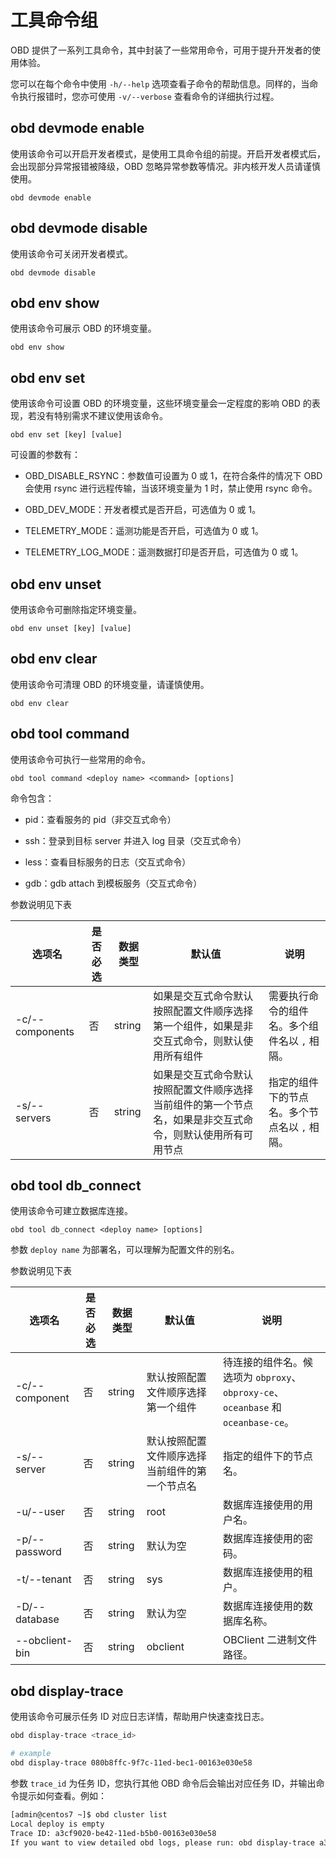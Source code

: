 # 工具命令组

OBD 提供了一系列工具命令，其中封装了一些常用命令，可用于提升开发者的使用体验。

您可以在每个命令中使用 `-h/--help` 选项查看子命令的帮助信息。同样的，当命令执行报错时，您亦可使用 `-v/--verbose` 查看命令的详细执行过程。

## obd devmode enable

使用该命令可以开启开发者模式，是使用工具命令组的前提。开启开发者模式后，会出现部分异常报错被降级，OBD 忽略异常参数等情况。非内核开发人员请谨慎使用。

```shell
obd devmode enable
```

## obd devmode disable

使用该命令可关闭开发者模式。

```shell
obd devmode disable
```

## obd env show

使用该命令可展示 OBD 的环境变量。

```shell
obd env show
```

## obd env set

使用该命令可设置 OBD 的环境变量，这些环境变量会一定程度的影响 OBD 的表现，若没有特别需求不建议使用该命令。

```shell
obd env set [key] [value]
```

可设置的参数有：

* OBD_DISABLE_RSYNC：参数值可设置为 0 或 1，在符合条件的情况下 OBD 会使用 rsync 进行远程传输，当该环境变量为 1 时，禁止使用 rsync 命令。

* OBD_DEV_MODE：开发者模式是否开启，可选值为 0 或 1。

* TELEMETRY_MODE：遥测功能是否开启，可选值为 0 或 1。

* TELEMETRY_LOG_MODE：遥测数据打印是否开启，可选值为 0 或 1。

## obd env unset

使用该命令可删除指定环境变量。

```shell
obd env unset [key] [value]
```

## obd env clear

使用该命令可清理 OBD 的环境变量，请谨慎使用。

```shell
obd env clear
```

## obd tool command

使用该命令可执行一些常用的命令。

```shell
obd tool command <deploy name> <command> [options]
```

命令包含：

* pid：查看服务的 pid（非交互式命令）

* ssh：登录到目标 server 并进入 log 目录（交互式命令）

* less：查看目标服务的日志（交互式命令）

* gdb：gdb attach 到模板服务（交互式命令）

参数说明见下表

| 选项名             | 是否必选 | 数据类型   | 默认值                                                   | 说明                        |
|-----------------|------|--------|-------------------------------------------------------|---------------------------|
| -c/--components | 否    | string | 如果是交互式命令默认按照配置文件顺序选择第一个组件，如果是非交互式命令，则默认使用所有组件         | 需要执行命令的组件名。多个组件名以 `,` 相隔。 |
| -s/--servers    | 否    | string | 如果是交互式命令默认按照配置文件顺序选择当前组件的第一个节点名，如果是非交互式命令，则默认使用所有可用节点 | 指定的组件下的节点名。多个节点名以 `,` 相隔。 |

## obd tool db_connect

使用该命令可建立数据库连接。

```shell
obd tool db_connect <deploy name> [options]
```

参数 `deploy name` 为部署名，可以理解为配置文件的别名。

参数说明见下表

| 选项名                 | 是否必选 | 数据类型   | 默认值                       | 说明                                                                |
|---------------------|------|--------|---------------------------|-------------------------------------------------------------------|
| -c/--component      | 否    | string | 默认按照配置文件顺序选择第一个组件         | 待连接的组件名。候选项为 `obproxy`、`obproxy-ce`、`oceanbase` 和 `oceanbase-ce`。 |
| -s/--server         | 否    | string | 默认按照配置文件顺序选择当前组件的第一个节点名   | 指定的组件下的节点名。                                                       |
| -u/--user           | 否    | string | root                      | 数据库连接使用的用户名。                                                       |
| -p/--password       | 否    | string | 默认为空                      | 数据库连接使用的密码。                                                       |
| -t/--tenant         | 否    | string | sys                       | 数据库连接使用的租户。                                                        |
| -D/--database       | 否    | string | 默认为空                      | 数据库连接使用的数据库名称。                                                     |
| --obclient-bin      | 否    | string | obclient                  | OBClient 二进制文件路径。                                                 |

## obd display-trace

使用该命令可展示任务 ID 对应日志详情，帮助用户快速查找日志。

```bash
obd display-trace <trace_id>

# example
obd display-trace 080b8ffc-9f7c-11ed-bec1-00163e030e58
```

参数 `trace_id` 为任务 ID，您执行其他 OBD 命令后会输出对应任务 ID，并输出命令提示如何查看。例如：

```bash
[admin@centos7 ~]$ obd cluster list
Local deploy is empty
Trace ID: a3cf9020-be42-11ed-b5b0-00163e030e58
If you want to view detailed obd logs, please run: obd display-trace a3cf9020-be42-11ed-b5b0-00163e030e58
```

